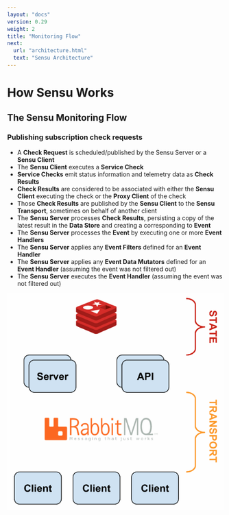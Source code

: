 ```yaml
---
layout: "docs"
version: 0.29
weight: 2
title: "Monitoring Flow"
next:
  url: "architecture.html"
  text: "Sensu Architecture"
---
```


# How Sensu Works

## The Sensu Monitoring Flow

### Publishing subscription check requests

- A **Check Request** is scheduled/published by the Sensu Server or a
  **Sensu Client**
- The **Sensu Client** executes a **Service Check**
- **Service Checks** emit status information and telemetry data as **Check
  Results**
- **Check Results** are considered to be associated with either the **Sensu Client** executing the check or the **Proxy Client** of the check
- Those **Check Results** are published by the **Sensu Client** to the **Sensu Transport**, sometimes on behalf of another client
- The **Sensu Server** processes **Check Results**, persisting a copy of the
  latest result in the **Data Store** and creating a corresponding to **Event**
- The **Sensu Server** processes the **Event** by executing one or more **Event
  Handlers**
- The **Sensu Server** applies any **Event Filters** defined for an **Event
  Handler**
- The **Sensu Server** applies any **Event Data Mutators** defined for an
  **Event Handler** (assuming the event was not filtered out)
- The **Sensu Server** executes the **Event Handler** (assuming the event was
  not filtered out)

![](/docs/0.29/img/sensu-diagram.gif)

